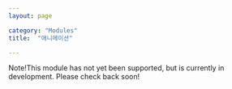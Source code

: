 ```yaml
---
layout: page

category: "Modules"
title:  "애니메이션"

---
```


<p><span class='label label-warning'>Note!</span>This module has not yet been supported, but is currently in development. Please check back soon!</p>

